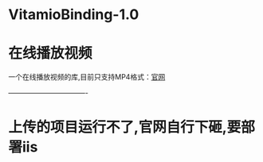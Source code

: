 # VitamioBinding-1.0
在线播放视频
===================================  
一个在线播放视频的库,目前只支持MP4格式：[官网](http://components.xamarin.com/view/vitamiobinding)

———————————-
# 上传的项目运行不了,官网自行下砸,要部署iis
